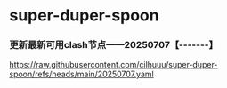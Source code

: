 # super-duper-spoon
### 更新最新可用clash节点——20250707【-------】
https://raw.githubusercontent.com/cilhuuu/super-duper-spoon/refs/heads/main/20250707.yaml

